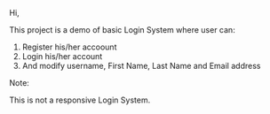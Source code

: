 Hi,

This project is a demo of basic Login System where user can:

1. Register his/her accoount
2. Login his/her account
3. And modify username, First Name, Last Name and Email address



Note:

This is not a responsive Login System.
